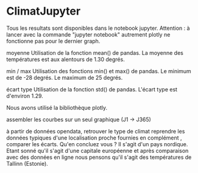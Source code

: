 # ClimatJupyter
Tous les resultats sont disponibles dans le notebook jupyter. Attention : à lancer avec la commande "jupyter notebook" autrement plotly ne fonctionne pas pour le dernier graph.


moyenne
Utilisation de la fonction mean() de pandas.
La moyenne des températures est aux alentours de 1.30 degrés.

min / max
Utilisation des fonctions min() et max() de pandas.
Le minimum est de -28 degrés.
Le maximum de 25 degrés.

écart type
Utilisation de la fonction std() de pandas.
L'écart type est d'environ 1.29.

Nous avons utilisé la bibliothèque plotly.

assembler les courbes sur un seul graphique (J1 -> J365)

à partir de données opendata, retrouver le type de climat
reprendre les données typiques d'une localisation proche  fournies en complément , comparer les écarts. Qu'en concluez vous ?
Il s'agit d'un pays nordique.
Etant sonné qu'il s'agit d'une capitale européenne et après comparaison avec des données en ligne nous pensons qu'il s'agit des températures de Tallinn (Estonie).
